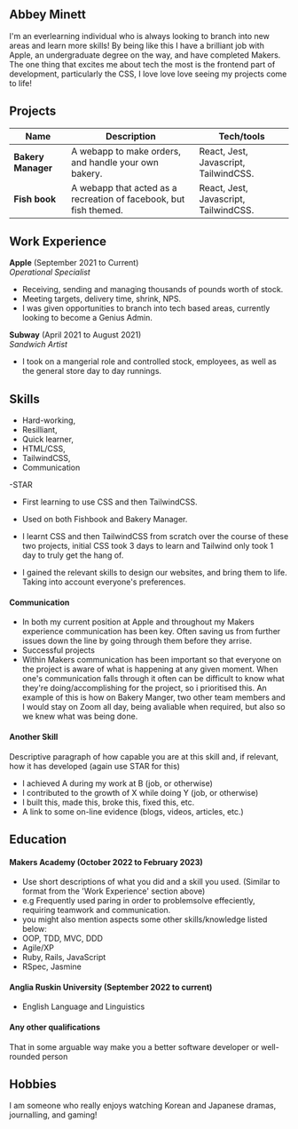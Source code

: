 ## Abbey Minett

I'm an everlearning individual who is always looking to branch into new areas and learn more skills! By being like this I have a brilliant job with Apple, an undergraduate degree on the way, and have completed Makers. 
The one thing that excites me about tech the most is the frontend part of development, particularly the CSS, I love love love seeing my projects come to life!

## Projects

| Name                         | Description                                                       | Tech/tools        |
| ---------------------------- | -----------------                                                 | ----------------- |
| **Bakery Manager**           | A webapp to make orders, and handle your own bakery.              | React, Jest, Javascript, TailwindCSS. |
| **Fish book**                | A webapp that acted as a recreation of facebook, but fish themed. | React, Jest, Javascript, TailwindCSS. |

## Work Experience

**Apple** (September 2021 to Current)  
_Operational Specialist_

- Receiving, sending and managing thousands of pounds worth of stock.
- Meeting targets, delivery time, shrink, NPS.
- I was given opportunities to branch into tech based areas, currently looking to become a Genius Admin.

**Subway** (April 2021 to August 2021)  
_Sandwich Artist_

- I took on a mangerial role and controlled stock, employees, as well as the general store day to day runnings.

## Skills

- Hard-working,
- Resilliant,
- Quick learner,
- HTML/CSS,
- TailwindCSS,
- Communication

-STAR
- First learning to use CSS and then TailwindCSS.

- Used on both Fishbook and Bakery Manager.

- I learnt CSS and then TailwindCSS from scratch over the course of these two projects, initial CSS took 3 days to learn and Tailwind only took 1 day to truly get the hang of.

- I gained the relevant skills to design our websites, and bring them to life. Taking into account everyone's preferences.


#### Communication

- In both my current position at Apple and throughout my Makers experience communication has been key. Often saving us from further issues down the line by going through them before they arrise.
- Successful projects
- Within Makers communication has been important so that everyone on the project is aware of what is happening at any given moment. When one's communication falls through it often can be difficult to know what they're doing/accomplishing for the project, so i prioritised this. An example of this is how on Bakery Manger, two other team members and I would stay on Zoom all day, being avaliable when required, but also so we knew what was being done.

#### Another Skill

Descriptive paragraph of how capable you are at this skill and, if relevant, how it has developed (again use STAR for this)

- I achieved A during my work at B (job, or otherwise)
- I contributed to the growth of X while doing Y (job, or otherwise)
- I built this, made this, broke this, fixed this, etc.
- A link to some on-line evidence (blogs, videos, articles, etc.)

## Education

#### Makers Academy (October 2022 to February 2023)
- Use short descriptions of what you did and a skill you used. (Similar to format from the 'Work Experience' section above)
- e.g Frequently used paring in order to problemsolve effeciently, requiring teamwork and communication.
- you might also mention aspects some other skills/knowledge listed below: 
- OOP, TDD, MVC, DDD
- Agile/XP
- Ruby, Rails, JavaScript
- RSpec, Jasmine

#### Anglia Ruskin University (September 2022 to current)

- English Language and Linguistics

#### Any other qualifications

That in some arguable way make you a better software developer or well-rounded person

## Hobbies

I am someone who really enjoys watching Korean and Japanese dramas, journalling, and gaming! 

